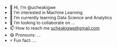 - 👋 Hi, I’m @ucheakigwe
- 👀 I’m interested in Machine Learning
- 🌱 I’m currently learning Data Science and Analytics
- 💞️ I’m looking to collaborate on ...
- 📫 How to reach me ucheakigwe@gmail.com
- 😄 Pronouns: ...
- ⚡ Fun fact: ...

<!---
ucheakigwe/ucheakigwe is a ✨ special ✨ repository because its `README.md` (this file) appears on your GitHub profile.
You can click the Preview link to take a look at your changes.
--->
